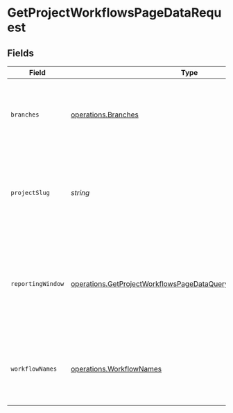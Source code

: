 # GetProjectWorkflowsPageDataRequest


## Fields

| Field                                                                                                                                              | Type                                                                                                                                               | Required                                                                                                                                           | Description                                                                                                                                        |
| -------------------------------------------------------------------------------------------------------------------------------------------------- | -------------------------------------------------------------------------------------------------------------------------------------------------- | -------------------------------------------------------------------------------------------------------------------------------------------------- | -------------------------------------------------------------------------------------------------------------------------------------------------- |
| `branches`                                                                                                                                         | [operations.Branches](../../models/operations/branches.md)                                                                                         | :heavy_minus_sign:                                                                                                                                 | The names of VCS branches to include in branch-level workflow metrics.                                                                             |
| `projectSlug`                                                                                                                                      | *string*                                                                                                                                           | :heavy_check_mark:                                                                                                                                 | Project slug in the form `vcs-slug/org-name/repo-name`. The `/` characters may be URL-escaped.                                                     |
| `reportingWindow`                                                                                                                                  | [operations.GetProjectWorkflowsPageDataQueryParamReportingWindow](../../models/operations/getprojectworkflowspagedataqueryparamreportingwindow.md) | :heavy_minus_sign:                                                                                                                                 | The time window used to calculate summary metrics. If not provided, defaults to last-90-days                                                       |
| `workflowNames`                                                                                                                                    | [operations.WorkflowNames](../../models/operations/workflownames.md)                                                                               | :heavy_minus_sign:                                                                                                                                 | The names of workflows to include in workflow-level metrics.                                                                                       |